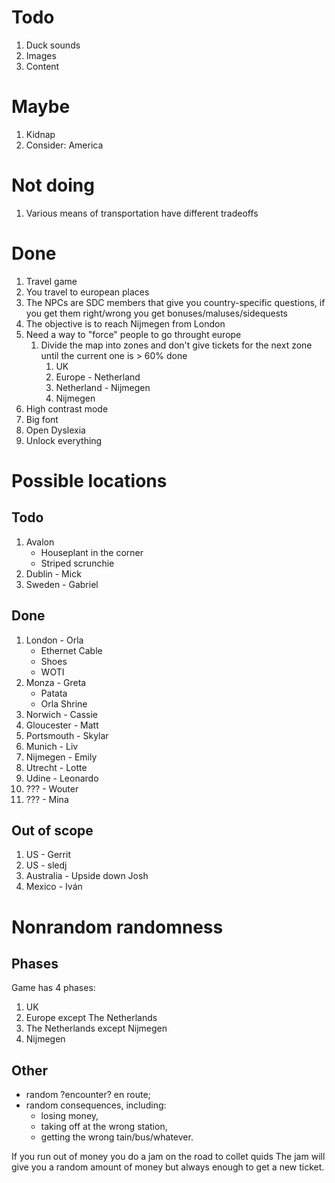 # Todo

1. Duck sounds
2. Images
3. Content

# Maybe

1. Kidnap
2. Consider: America

# Not doing

1. Various means of transportation have different tradeoffs

# Done

1. Travel game
2. You travel to european places
3. The NPCs are SDC members that give you country-specific questions, if you get them right/wrong you get bonuses/maluses/sidequests
4. The objective is to reach Nijmegen from London
5. Need a way to "force" people to go throught europe
   1. Divide the map into zones and don't give tickets for the next zone until the current one is > 60% done
      1. UK
      2. Europe - Netherland
      3. Netherland - Nijmegen
      4. Nijmegen
6. High contrast mode
7. Big font
8. Open Dyslexia
9. Unlock everything

# Possible locations

## Todo

1. Avalon
   - Houseplant in the corner
   - Striped scrunchie
2. Dublin - Mick
3. Sweden - Gabriel

## Done

1. London - Orla
   - Ethernet Cable
   - Shoes
   - WOTI
2. Monza - Greta
   - Patata
   - Orla Shrine
3. Norwich - Cassie
4. Gloucester - Matt
5. Portsmouth - Skylar
6. Munich - Liv
7. Nijmegen - Emily
8. Utrecht - Lotte
9. Udine - Leonardo
10. ??? - Wouter
11. ??? - Mina

## Out of scope

1. US - Gerrit
2. US - sledj
3. Australia - Upside down Josh
4. Mexico - Iván

# Nonrandom randomness

## Phases

Game has 4 phases:

1. UK
2. Europe except The Netherlands
3. The Netherlands except Nijmegen
4. Nijmegen

## Other

- random ?encounter? en route;
- random consequences, including:
  - losing money,
  - taking off at the wrong station,
  - getting the wrong tain/bus/whatever.

If you run out of money you do a jam on the road to collet quids
The jam will give you a random amount of money but always enough to get a new ticket.
